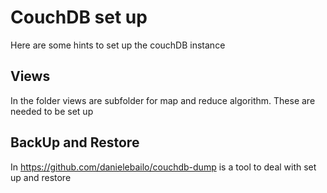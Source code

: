 # CouchDB set up
Here are some hints to set up the couchDB instance
## Views
In the folder views are subfolder for map and reduce algorithm. These are needed to be set up
## BackUp and Restore
In https://github.com/danielebailo/couchdb-dump is a tool to deal with set up and restore


